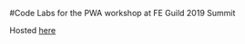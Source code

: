 #Code Labs for the PWA workshop at FE Guild 2019 Summit

Hosted [here](https://the-guide.github.io/fe-guild-2019-pwa-code-labs/)

